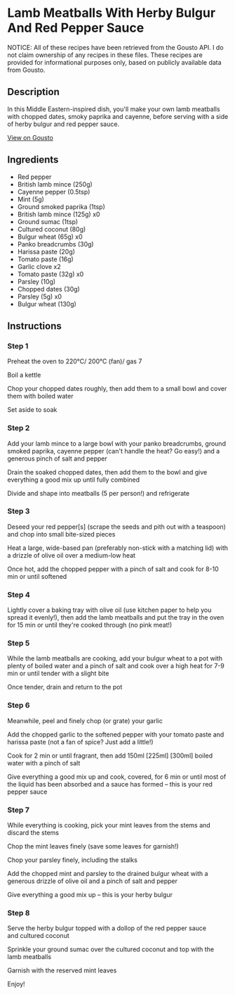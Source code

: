# Lamb Meatballs With Herby Bulgur And Red Pepper Sauce

NOTICE: All of these recipes have been retrieved from the Gousto API. I do not claim ownership of any recipes in these files. These recipes are provided for informational purposes only, based on publicly available data from Gousto.

## Description

In this Middle Eastern-inspired dish, you'll make your own lamb meatballs with chopped dates, smoky paprika and cayenne, before serving with a side of herby bulgur and red pepper sauce.

[View on Gousto](https://www.gousto.co.uk/recipes/cookbook/lamb-meatballs-with-herby-bulgur-and-red-pepper-sauce-df)

## Ingredients

- Red pepper
- British lamb mince (250g)
- Cayenne pepper (0.5tsp)
- Mint (5g)
- Ground smoked paprika (1tsp)
- British lamb mince (125g) x0
- Ground sumac (1tsp)
- Cultured coconut (80g)
- Bulgur wheat (65g) x0
- Panko breadcrumbs (30g)
- Harissa paste (20g)
- Tomato paste (16g)
- Garlic clove x2
- Tomato paste (32g) x0
- Parsley (10g)
- Chopped dates (30g)
- Parsley (5g) x0
- Bulgur wheat (130g)

## Instructions


### Step 1

Preheat the oven to 220°C/ 200°C (fan)/ gas 7

Boil a kettle

Chop your chopped dates roughly, then add them to a small bowl and cover them with boiled water

Set aside to soak


### Step 2

Add your lamb mince to a large bowl with your panko breadcrumbs, ground smoked paprika, cayenne pepper (can't handle the heat? Go easy!) and a generous pinch of salt and pepper

Drain the soaked chopped dates, then add them to the bowl and give everything a good mix up until fully combined

Divide and shape into meatballs (5 per person!) and refrigerate


### Step 3

Deseed your red pepper[s] (scrape the seeds and pith out with a teaspoon) and chop into small bite-sized pieces

Heat a large, wide-based pan (preferably non-stick with a matching lid) with a drizzle of olive oil over a medium-low heat

Once hot, add the chopped pepper with a pinch of salt and cook for 8-10 min or until softened


### Step 4

Lightly cover a baking tray with olive oil (use kitchen paper to help you spread it evenly!), then add the lamb meatballs and put the tray in the oven for 15 min or until they're cooked through (no pink meat!)


### Step 5

While the lamb meatballs are cooking, add your bulgur wheat to a pot with plenty of boiled water and a pinch of salt and cook over a high heat for 7-9 min or until tender with a slight bite

Once tender, drain and return to the pot


### Step 6

Meanwhile, peel and finely chop (or grate) your garlic

Add the chopped garlic to the softened pepper with your tomato paste and harissa paste (not a fan of spice? Just add a little!)

Cook for 2 min or until fragrant, then add 150ml <span class="text-purple">[225ml]</span> <span class="text-danger">[300ml]</span> boiled water with a pinch of salt

Give everything a good mix up and cook, covered, for 6 min or until most of the liquid has been absorbed and a sauce has formed – this is your red pepper sauce


### Step 7

While everything is cooking, pick your mint leaves from the stems and discard the stems

Chop the mint leaves finely (save some leaves for garnish!)

Chop your parsley finely, including the stalks

Add the chopped mint and parsley to the drained bulgur wheat with a generous drizzle of olive oil and a pinch of salt and pepper

Give everything a good mix up – this is your herby bulgur

### Step 8

Serve the herby bulgur topped with a dollop of the red pepper sauce and cultured coconut

Sprinkle your ground sumac over the cultured coconut and top with the lamb meatballs

Garnish with the reserved mint leaves

Enjoy!

